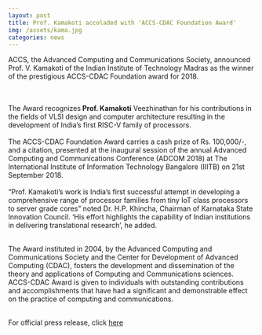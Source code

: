 ```yaml
---
layout: post
title: Prof. Kamakoti accoladed with 'ACCS-CDAC Foundation Award' 
img: /assets/kama.jpg
categories: news
---
```

ACCS, the Advanced Computing and Communications Society,  announced  Prof. V. Kamakoti of the Indian Institute of Technology Madras as the winner of the prestigious ACCS-CDAC Foundation award for 2018. 

<br><br>
The Award recognizes<b> Prof. Kamakoti</b> Veezhinathan for his contributions in the fields of VLSI design and computer architecture resulting in the development of India’s first RISC-V family of processors.<br><br>
The ACCS-CDAC Foundation Award carries a cash prize of Rs. 100,000/-, and a citation, presented at the inaugural session of the annual Advanced Computing and Communications Conference (ADCOM 2018) at The International Institute of Information Technology Bangalore (IIITB) on 21st September 2018.<br><br>
“Prof. Kamakoti’s work is India’s first successful attempt in developing a comprehensive range of processor families from tiny IoT class processors to server grade cores” noted Dr. H.P. Khincha, Chairman of Karnataka State Innovation Council. ‘His effort highlights the capability of Indian institutions in delivering translational research’, he added.<br><br>

The Award instituted in 2004, by the Advanced Computing and Communications Society and the Center for Development of Advanced Computing (CDAC), fosters the development and dissemination of the theory and applications of Computing and Communications sciences. ACCS-CDAC Award is given to individuals with outstanding contributions and accomplishments that have had a significant and demonstrable effect on the practice of computing and communications.<br><br>

For official press release, click 
<a href="http://accsindia.org/v-kamakoti-and-p-vijay-kumar-are-the-accs-cdac-foundation-award-winners-for-2018/">here</a>


